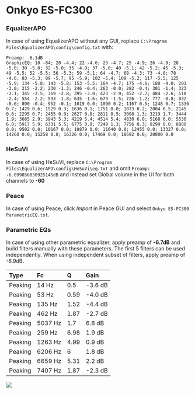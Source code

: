 # Onkyo ES-FC300

### EqualizerAPO
In case of using EqualizerAPO without any GUI, replace `C:\Program Files\EqualizerAPO\config\config.txt`
with:
```
Preamp: -6.1dB
GraphicEQ: 10 -84; 20 -4.4; 22 -4.6; 23 -4.7; 25 -4.9; 26 -4.9; 28 -5.0; 30 -5.0; 32 -5.0; 35 -4.9; 37 -5.0; 40 -5.1; 42 -5.2; 45 -5.3; 49 -5.5; 52 -5.5; 56 -5.3; 59 -5.1; 64 -4.7; 68 -4.3; 73 -4.0; 78 -4.6; 83 -5.3; 89 -5.7; 95 -5.9; 102 -5.4; 109 -5.2; 117 -5.5; 125 -5.9; 134 -5.8; 143 -5.8; 153 -5.5; 164 -4.7; 175 -4.6; 188 -4.0; 201 -3.0; 215 -2.2; 230 -1.3; 246 -0.4; 263 -0.0; 282 -0.4; 301 -1.4; 323 -2.1; 345 -2.5; 369 -2.8; 395 -3.0; 423 -2.9; 452 -2.7; 484 -2.6; 518 -2.4; 554 -2.2; 593 -1.8; 635 -1.6; 679 -1.5; 726 -1.2; 777 -0.8; 832 -0.6; 890 -0.4; 952 -0.1; 1019 0.0; 1090 0.2; 1167 0.5; 1248 0.7; 1336 0.7; 1429 0.6; 1529 0.3; 1636 0.1; 1751 0.0; 1873 0.2; 2004 0.5; 2145 0.6; 2295 0.7; 2455 0.9; 2627 0.8; 2811 0.5; 3008 1.3; 3219 1.7; 3444 1.9; 3685 2.9; 3943 5.3; 4219 5.4; 4514 5.4; 4830 6.0; 5168 6.0; 5530 6.0; 5917 5.9; 6331 5.5; 6775 3.9; 7249 1.3; 7756 0.3; 8299 0.0; 8880 0.0; 9502 0.0; 10167 0.0; 10879 0.0; 11640 0.0; 12455 0.0; 13327 0.0; 14260 0.0; 15258 0.0; 16326 0.0; 17469 0.0; 18692 0.0; 20000 0.0
```

### HeSuVi
In case of using HeSuVi, replace `C:\Program Files\EqualizerAPO\config\HeSuVi\eq.txt` and omit `Preamp:
-6.099856830925145dB` and instead set Global volume in the UI for both channels to **-60**

### Peace
In case of using Peace, click *Import* in Peace GUI and select `Onkyo ES-FC300 ParametricEQ.txt`.

### Parametric EQs
In case of using other parametric equalizer, apply preamp of **-6.7dB** and build filters manually
with these parameters. The first 5 filters can be used independently.
When using independent subset of filters, apply preamp of -6.9dB.

| Type    | Fc      |    Q | Gain    |
|:--------|:--------|:-----|:--------|
| Peaking | 14 Hz   | 0.5  | -3.6 dB |
| Peaking | 53 Hz   | 0.59 | -4.0 dB |
| Peaking | 135 Hz  | 1.52 | -4.4 dB |
| Peaking | 462 Hz  | 1.87 | -2.7 dB |
| Peaking | 5037 Hz | 1.7  | 6.8 dB  |
| Peaking | 259 Hz  | 6.98 | 1.9 dB  |
| Peaking | 1263 Hz | 4.99 | 0.9 dB  |
| Peaking | 6206 Hz | 6    | 1.8 dB  |
| Peaking | 6659 Hz | 5.31 | 2.2 dB  |
| Peaking | 7407 Hz | 1.87 | -2.3 dB |

![](https://raw.githubusercontent.com/jaakkopasanen/AutoEq/master/results/innerfidelity/sbaf-serious/Onkyo%20ES-FC300/Onkyo%20ES-FC300.png)